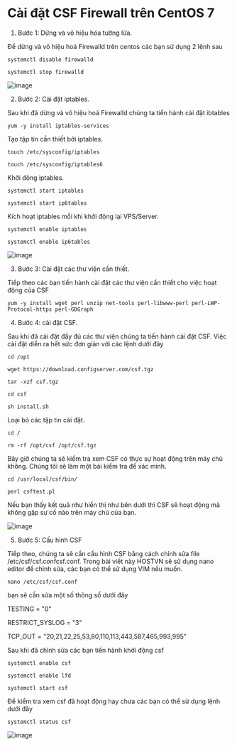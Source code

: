 # Cài đặt CSF Firewall trên CentOS 7

1. Bước 1: Dừng và vô hiệu hóa tường lửa.

Để dừng và vô hiệu hoá Firewalld trên centos các bạn sử dụng 2 lệnh sau

`systemctl disable firewalld `

`systemctl stop firewalld` 

![image](https://user-images.githubusercontent.com/101684058/166621367-be81483f-ae9b-4a3c-bc61-faed9e849fab.png)

2. Bước 2: Cài đặt iptables.

Sau khi đã dừng và vô hiệu hoá Firewalld chúng ta tiến hành cài đặt ibtables

`yum -y install iptables-services`

Tạo tập tin cần thiết bởi iptables.

`touch /etc/sysconfig/iptables `

`touch /etc/sysconfig/iptables6`

Khởi động iptables.

`systemctl start iptables `

`systemctl start ip6tables`

Kích hoạt iptables mỗi khi khởi động lại VPS/Server.

`systemctl enable iptables `

`systemctl enable ip6tables`

![image](https://user-images.githubusercontent.com/101684058/166621475-aa623fdb-20cb-4624-a89d-9be1e59aea58.png)

3. Bước 3: Cài đặt các thư viện cần thiết.

Tiếp theo các bạn tiến hành cài đặt các thư viện cần thiết cho việc hoạt động của CSF

`yum -y install wget perl unzip net-tools perl-libwww-perl perl-LWP-Protocol-https perl-GDGraph`

4. Bước 4:  cài đặt CSF.

Sau khi đã cài đặt đầy đủ các thư viện chúng ta tiến hành cài đặt CSF. Việc cài đặt diễn ra hết sức đơn giản với các lệnh dưới đây

`cd /opt`

`wget https://download.configserver.com/csf.tgz `

`tar -xzf csf.tgz `

`cd csf `

`sh install.sh`

Loại bỏ các tập tin cài đặt.

`cd /`

`rm -rf /opt/csf /opt/csf.tgz`

Bây giờ chúng ta sẽ kiểm tra xem CSF có thực sự hoạt động trên máy chủ không. Chúng tôi sẽ làm một bài kiểm tra để xác minh.

`cd /usr/local/csf/bin/`

`perl csftest.pl`

Nếu bạn thấy kết quả như hiển thị như bên dưới thì CSF sẽ hoạt động mà không gặp sự cố nào trên máy chủ của bạn.

![image](https://user-images.githubusercontent.com/101684058/166636025-a146e179-c7a0-465a-8b8a-387faf7febc2.png)


5. Bước 5: Cấu hình CSF

Tiếp theo, chúng ta sẽ cần cấu hình CSF bằng cách chỉnh sửa file /etc/csf/csf.confcsf.conf. Trong bài viết này HOSTVN sẽ sử dụng nano editor để chỉnh sửa, các bạn có thể sử dụng VIM nếu muốn.

`nano /etc/csf/csf.conf`

bạn sẽ cần sửa một số thông số dưới đây

TESTING = "0"

RESTRICT_SYSLOG = "3"

TCP_OUT = "20,21,22,25,53,80,110,113,443,587,465,993,995"

Sau khi đã chỉnh sửa các bạn tiến hành khởi động csf

`systemctl enable csf`

`systemctl enable lfd`

`systemctl start csf`

Để kiểm tra xem csf đã hoạt động hay chưa các bạn có thể sử dụng lệnh dưới đây

`systemctl status csf`

![image](https://user-images.githubusercontent.com/101684058/166636722-d73ec33e-b90e-4b13-b320-326defd4a1c7.png)

